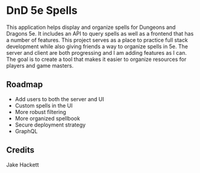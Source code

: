 # DnD 5e Spells

This application helps display and organize spells for Dungeons and Dragons 5e. It includes an API to query spells as well as a frontend that has a number of features. This project serves as a place to practice full stack development while also giving friends a way to organize spells in 5e. The server and client are both progressing and I am adding features as I can. The goal is to create a tool that makes it easier to organize resources for players and game masters.

## Roadmap

* Add users to both the server and UI
* Custom spells in the UI
* More robust filtering
* More organized spellbook
* Secure deployment strategy
* GraphQL

## Credits

Jake Hackett 
